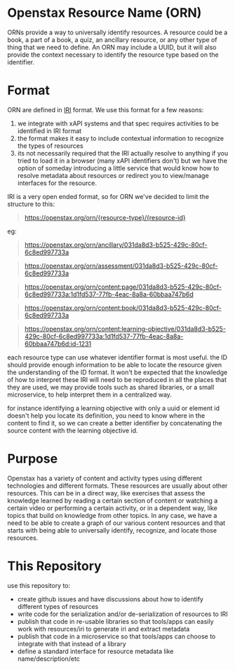 # Openstax Resource Name (ORN)
ORNs provide a way to universally identify resources. A resource could be a book, a part of a book, a quiz, an ancillary resource, or any other type of thing that we need to define. An ORN may include a UUID, but it will also provide the context necessary to identify the resource type based on the identifier.

# Format
ORN are defined in [IRI](https://www.w3.org/International/iri-edit/draft-duerst-iri.html) format. We use this format for a few reasons:
1. we integrate with xAPI systems and that spec requires activities to be identified in IRI format
1. the format makes it easy to include contextual information to recognize the types of resources
1. its not necessarily required that the IRI actually resolve to anything if you tried to load it in a browser (many xAPI identifiers don't) but we have the option of someday introducing a little service that would know how to resolve metadata about resources or redirect you to view/manage interfaces for the resource.

IRI is a very open ended format, so for ORN we've decided to limit the structure to this:
> https://openstax.org/orn/{resource-type}/{resource-id}

eg:
> https://openstax.org/orn/ancillary/031da8d3-b525-429c-80cf-6c8ed997733a

> https://openstax.org/orn/assessment/031da8d3-b525-429c-80cf-6c8ed997733a

> https://openstax.org/orn/content:page/031da8d3-b525-429c-80cf-6c8ed997733a:1d1fd537-77fb-4eac-8a8a-60bbaa747b6d

> https://openstax.org/orn/content:book/031da8d3-b525-429c-80cf-6c8ed997733a

> https://openstax.org/orn/content:learning-objective/031da8d3-b525-429c-80cf-6c8ed997733a:1d1fd537-77fb-4eac-8a8a-60bbaa747b6d:id-1231

each resource type can use whatever identifier format is most useful. the ID should provide enough information to be able to locate the resource given the understanding of the ID format. It won't be expected that the knowledge of how to interpret these IRI will need to be reproduced in all the places that they are used, we may provide tools such as shared libraries, or a small microservice, to help interpret them in a centralized way.

for instance identifying a learning objective with only a uuid or element id doesn't help you locate its definition, you need to know where in the content to find it, so we can create a better identifier by concatenating the source content with the learning objective id.

# Purpose
Openstax has a variety of content and activity types using different technologies and different formats. These resources are usually about other resources. This can be in a direct way, like exercises that assess the knowledge learned by reading a certain section of content or watching a certain video or performing a certain activity, or in a dependent way, like topics that build on knowledge from other topics. In any case, we have a need to be able to create a graph of our various content resources and that starts with being able to universally identify, recognize, and locate those resources.

# This Repository
use this repository to:
- create github issues and have discussions about how to identify different types of resources
- write code for the serialization and/or de-serialization of resources to IRI
- publish that code in re-usable libraries so that tools/apps can easily work with resources/iri to generate iri and extract metadata
- publish that code in a microservice so that tools/apps can choose to integrate with that instead of a library
- define a standard interface for resource metadata like name/description/etc
